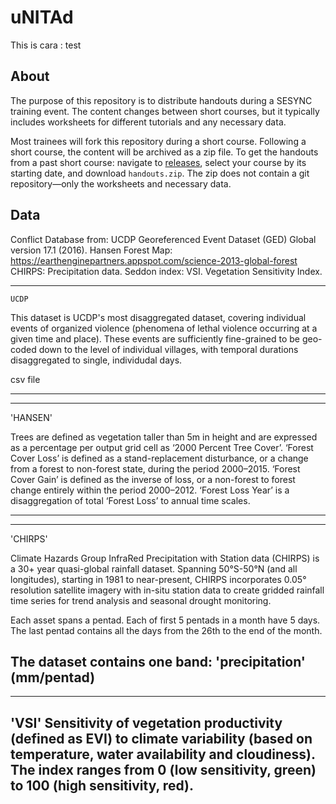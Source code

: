 # uNITAd

This is cara : test
## About

The purpose of this repository is to distribute handouts during a SESYNC training event. The content changes between short courses, but it typically includes worksheets for different tutorials and any necessary data.

Most trainees will fork this repository during a short course. Following a short course, the content will be archived as a zip file. To get the handouts from a past short course: navigate to [releases](../../releases), select your course by its starting date, and download `handouts.zip`. The zip does not contain a git repository—only the worksheets and necessary data.

## Data

Conflict Database from: UCDP Georeferenced Event Dataset (GED) Global version 17.1 (2016).
Hansen Forest Map: https://earthenginepartners.appspot.com/science-2013-global-forest
CHIRPS: Precipitation data.
Seddon index: VSI. Vegetation Sensitivity Index.

----

`UCDP`

This dataset is UCDP's most disaggregated dataset, covering individual events of organized violence (phenomena of lethal violence occurring at a given time and place). These events are sufficiently fine-grained to be geo-coded down to the level of individual villages, with temporal durations disaggregated to single, individudal days.

csv file

---

---
'HANSEN'

Trees are defined as vegetation taller than 5m in height and are expressed as a percentage per output grid cell as ‘2000 Percent Tree Cover’. ‘Forest Cover Loss’ is defined as a stand-replacement disturbance, or a change from a forest to non-forest state, during the period 2000–2015. ‘Forest Cover Gain’ is defined as the inverse of loss, or a non-forest to forest change entirely within the period 2000–2012. ‘Forest Loss Year’ is a disaggregation of total ‘Forest Loss’ to annual time scales.

---

---
'CHIRPS'


Climate Hazards Group InfraRed Precipitation with Station data (CHIRPS) is a 30+ year quasi-global rainfall dataset. Spanning 50°S-50°N (and all longitudes), starting in 1981 to near-present, CHIRPS incorporates 0.05° resolution satellite imagery with in-situ station data to create gridded rainfall time series for trend analysis and seasonal drought monitoring.

Each asset spans a pentad. Each of first 5 pentads in a month have 5 days. The last pentad contains all the days from the 26th to the end of the month.

The dataset contains one band: 'precipitation' (mm/pentad)
---

---
 'VSI'
Sensitivity of vegetation productivity (defined as EVI) to climate variability (based on temperature, water availability and cloudiness). The index ranges from 0 (low sensitivity, green) to 100 (high sensitivity, red).
---
